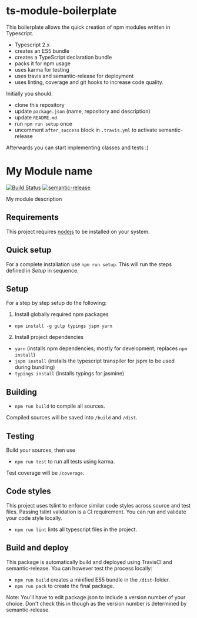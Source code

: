 # ts-module-boilerplate

This boilerplate allows the quick creation of npm modules written in Typescript.

- Typescript 2.x
- creates an ES5 bundle
- creates a TypeScript declaration bundle
- packs it for npm usage
- uses karma for testing
- uses travis and semantic-release for deployment
- uses linting, coverage and git hooks to increase code quality.

Initially you should:

- clone this repository
- update `package.json` (name, repository and description)
- update `README.md`
- run `npm run setup` once
- uncomment `after_success` block in `.travis.yml` to activate semantic-release

Afterwards you can start implementing classes and tests :)


# My Module name

[![Build Status](https://travis-ci.org/crazyfactory/ts-http-client.svg)](https://travis-ci.org/crazyfactory/ts-module-boilerplate)
[![semantic-release](https://img.shields.io/badge/%20%20%F0%9F%93%A6%F0%9F%9A%80-semantic--release-e10079.svg)](https://github.com/semantic-release/semantic-release)

My module description

## Requirements

This project requires [nodejs](https://nodejs.org/en/download/) to be installed on your system. 

## Quick setup

For a complete installation use `npm run setup`. This will run the steps defined in *Setup* in sequence.

## Setup

For a step by step setup do the following:

1) Install globally required npm packages
- `npm install -g gulp typings jspm yarn`

2) Install project dependencies
- `yarn` (installs npm dependencies; mostly for development; replaces `npm install`)
- `jspm install` (installs the typescript transpiler for jspm to be used during bundling)
- `typings install` (installs typings for jasmine)

## Building

- `npm run build` to compile all sources.

Compiled sources will be saved into `/build` and `/dist`.

## Testing

Build your sources, then use

- `npm run test` to run all tests using karma.

Test coverage will be `/coverage`.

## Code styles

This project uses tslint to enforce similar code styles across source and test files. Passing tslint validation is a CI requirement. You can run and validate your code style locally.

- `npm run lint` lints all typescript files in the project.

## Build and deploy

This package is automatically build and deployed using TravisCI and semantic-release. You can however test the process locally:

- `npm run build` creates a minified ES5 bundle in the `/dist`-folder.
- `npm run pack` to create the final package.

Note: You'll have to edit package.json to include a version number of your choice. Don't check this in though as the version number is determined by semantic-release.
